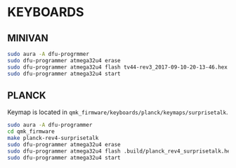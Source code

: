 
# KEYBOARDS

## MINIVAN

``` bash
sudo aura -A dfu-progrmmer
sudo dfu-programmer atmega32u4 erase
sudo dfu-programmer atmega32u4 flash tv44-rev3_2017-09-10-20-13-46.hex
sudo dfu-programmer atmega32u4 start
```

## PLANCK

Keymap is located in `qmk_firmware/keyboards/planck/keymaps/surprisetalk`.

``` bash
sudo aura -A dfu-programmer
cd qmk_firmware
make planck-rev4-surprisetalk
sudo dfu-programmer atmega32u4 erase
sudo dfu-programmer atmega32u4 flash .build/planck_rev4_surprisetalk.hex
sudo dfu-programmer atmega32u4 start
```
